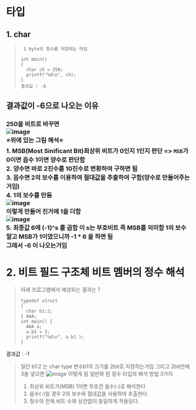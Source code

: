 # 타입
## 1. char
> ``` 1 byte의 정수를 저장하는 타입```
> ```
> int main()
> {
>   char ch = 250;
>   printf("%d\n", ch);
> }
> 결과값 : -6
## 결과값이 -6으로 나오는 이유
### 250을 비트로 바꾸면<br>![image](https://user-images.githubusercontent.com/80656700/183676417-24d0dc84-bb88-4a60-8357-0fc80d95f10e.png)<br>⭐위에 있는 그림 해석⭐<br> 1. MSB(Most Sinificant Bit)최상위 비트가 0인지 1인지 판단 => `MSB`가 0이면 음수 1이면 양수로 판단함<br>2. 양수면 바로 2진수를 10진수로 변환하여 구하면 됨<br>3. 음수면 2의 보수를 이용하여 절대값을 추출하여 구함(양수로 만들어주는거임)<br>4. 1의 보수를 만듬<br>![image](https://user-images.githubusercontent.com/80656700/183679369-65b6229f-3e33-48cb-b2bf-13413fb10383.png) <br>이렇게 만들어 진거에 1을 더함 <br>![image](https://user-images.githubusercontent.com/80656700/183679056-94fd8dc8-d65a-40ed-a7b0-4f53111336f5.png)<br>5. 최종값 6에 (-1)^s 를 곱함 이 s는 부호비트 즉 MSB를 의미함 1의 보수 말고 MSB가 1이였으니까 -1 * 6 을 하면 됨<br> 그래서 -6 이 나오는거임        
# 2. 비트 필드 구조체 비트 멤버의 정수 해석
> 아래 프로그램에서 예상되는 결과는 ?
> ```
> typedef struct
> {
>   char b1:2;
> } AAA;
> int main() {
>   AAA a;
>   a.b1 = 3;
>   printf("%d\n", a.b1 );
> }
결과값 : -1
> 일단 b1:2 는 char type 변수b1의 크기를 2bit로 지정하는거임
> 그리고 2bit안에 3을 넣으면
> ![image](https://user-images.githubusercontent.com/80656700/183885961-08d71dad-5cfb-4c48-9ad3-421081fae07d.png) 이렇게 됨
> 일반화 된 정수 타입의 해석 방법 3가지
> 1. 최상위 비트가(MSB) 1이면 무조건 음수(-)로 해석한다
> 2. 음수(-)일 경우 2의 보수와 절대값을 사용하여 추출한다.
> 3. 정수의 전체 비트 수와 상관없이 동일하게 적용된다. 
